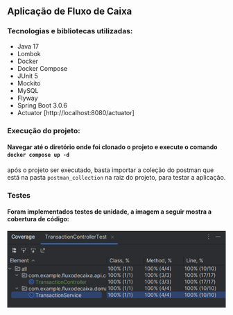 ## Aplicação de Fluxo de Caixa

### Tecnologias e bibliotecas utilizadas:
* Java 17
* Lombok
* Docker
* Docker Compose
* JUnit 5
* Mockito
* MySQL
* Flyway
* Spring Boot 3.0.6
* Actuator [http://localhost:8080/actuator]

### Execução do projeto:
#### Navegar até o diretório onde foi clonado o projeto e execute o comando `docker compose up -d`
após o projeto ser executado, basta importar a coleção do postman que está na pasta `postman_collection`
na raiz do projeto, para testar a aplicação.

### Testes
#### Foram implementados testes de unidade, a imagem a seguir mostra a cobertura de código:

![img.png](img.png)